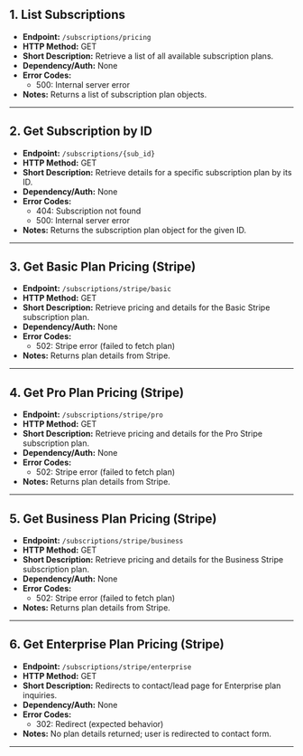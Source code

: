 ## 1. List Subscriptions
- **Endpoint:** `/subscriptions/pricing`
- **HTTP Method:** GET
- **Short Description:** Retrieve a list of all available subscription plans.
- **Dependency/Auth:** None
- **Error Codes:**
  - 500: Internal server error
- **Notes:** Returns a list of subscription plan objects.

---

## 2. Get Subscription by ID
- **Endpoint:** `/subscriptions/{sub_id}`
- **HTTP Method:** GET
- **Short Description:** Retrieve details for a specific subscription plan by its ID.
- **Dependency/Auth:** None
- **Error Codes:**
  - 404: Subscription not found
  - 500: Internal server error
- **Notes:** Returns the subscription plan object for the given ID.

---

## 3. Get Basic Plan Pricing (Stripe)
- **Endpoint:** `/subscriptions/stripe/basic`
- **HTTP Method:** GET
- **Short Description:** Retrieve pricing and details for the Basic Stripe subscription plan.
- **Dependency/Auth:** None
- **Error Codes:**
  - 502: Stripe error (failed to fetch plan)
- **Notes:** Returns plan details from Stripe.

---

## 4. Get Pro Plan Pricing (Stripe)
- **Endpoint:** `/subscriptions/stripe/pro`
- **HTTP Method:** GET
- **Short Description:** Retrieve pricing and details for the Pro Stripe subscription plan.
- **Dependency/Auth:** None
- **Error Codes:**
  - 502: Stripe error (failed to fetch plan)
- **Notes:** Returns plan details from Stripe.

---

## 5. Get Business Plan Pricing (Stripe)
- **Endpoint:** `/subscriptions/stripe/business`
- **HTTP Method:** GET
- **Short Description:** Retrieve pricing and details for the Business Stripe subscription plan.
- **Dependency/Auth:** None
- **Error Codes:**
  - 502: Stripe error (failed to fetch plan)
- **Notes:** Returns plan details from Stripe.

---

## 6. Get Enterprise Plan Pricing (Stripe)
- **Endpoint:** `/subscriptions/stripe/enterprise`
- **HTTP Method:** GET
- **Short Description:** Redirects to contact/lead page for Enterprise plan inquiries.
- **Dependency/Auth:** None
- **Error Codes:**
  - 302: Redirect (expected behavior)
- **Notes:** No plan details returned; user is redirected to contact form.

---

